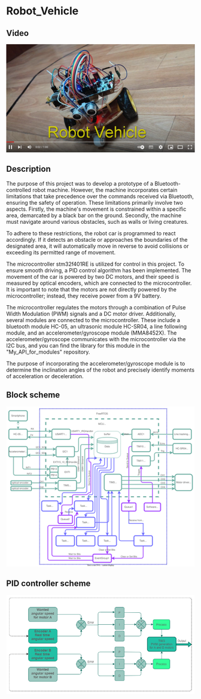 # Robot_Vehicle

## Video
<a href="https://www.youtube.com/watch?v=AxMXdjCPqoc" target="_blank">![Watch the video](https://github.com/ArtemHW/images/blob/main/robot_vehicle_video_screen.png)</a>
## Description
The purpose of this project was to develop a prototype of a Bluetooth-controlled robot machine. However, the machine incorporates certain limitations that take precedence over the commands received via Bluetooth, ensuring the safety of operation. These limitations primarily involve two aspects. Firstly, the machine's movement is constrained within a specific area, demarcated by a black bar on the ground. Secondly, the machine must navigate around various obstacles, such as walls or living creatures.

To adhere to these restrictions, the robot car is programmed to react accordingly. If it detects an obstacle or approaches the boundaries of the designated area, it will automatically move in reverse to avoid collisions or exceeding its permitted range of movement.

The microcontroller stm32f401RE is utilized for control in this project. To ensure smooth driving, a PID control algorithm has been implemented. The movement of the car is powered by two DC motors, and their speed is measured by optical encoders, which are connected to the microcontroller. It is important to note that the motors are not directly powered by the microcontroller; instead, they receive power from a 9V battery.

The microcontroller regulates the motors through a combination of Pulse Width Modulation (PWM) signals and a DC motor driver. Additionally, several modules are connected to the microcontroller. These include a bluetooth module HC-05, an ultrasonic module HC-SR04, a line following module, and an accelerometer/gyroscope module (MMA8452X). The accelerometer/gyroscope communicates with the microcontroller via the I2C bus, and you can find the library for this module in the "My_API_for_modules" repository.

The purpose of incorporating the accelerometer/gyroscope module is to determine the inclination angles of the robot and precisely identify moments of acceleration or deceleration.

## Block scheme
![App Screenshot](https://github.com/ArtemHW/images/blob/main/Robot_Vehicle_block.drawio.svg)
## PID controller scheme
![App Screenshot](https://github.com/ArtemHW/images/blob/main/PID.png)